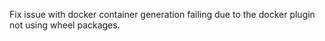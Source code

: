 Fix issue with docker container generation failing due to the docker plugin not using wheel packages.